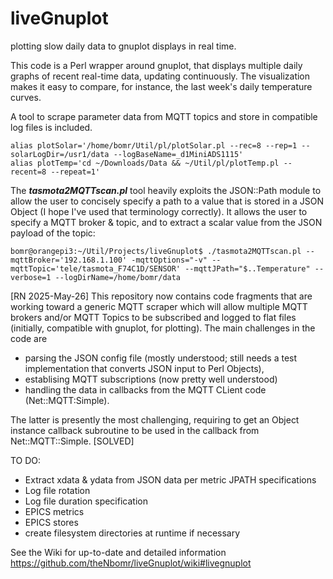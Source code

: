 # liveGnuplot
plotting slow daily data to gnuplot displays in real time. 

This code is a Perl wrapper around gnuplot, that displays multiple daily graphs of recent real-time data, updating continuously. The visualization makes it easy to compare, for instance, the last week's daily temperature curves. 

A tool to scrape parameter data from MQTT topics and store in compatible log files is included. 

    alias plotSolar='/home/bomr/Util/pl/plotSolar.pl --rec=8 --rep=1 --solarLogDir=/usr1/data --logBaseName=_d1MiniADS1115'
    alias plotTemp='cd ~/Downloads/Data && ~/Util/pl/plotTemp.pl --recent=8 --repeat=1'


The _**tasmota2MQTTscan.pl**_ tool heavily exploits the JSON::Path module to allow the user to concisely specify a path to a value that is stored in a JSON Object (I hope I've used that terminology correctly). It allows the user to specify a MQTT broker & topic, and to extract a scalar value from the JSON payload of the topic:

    bomr@orangepi3:~/Util/Projects/liveGnuplot$ ./tasmota2MQTTscan.pl --mqttBroker='192.168.1.100' -mqttOptions="-v" --mqttTopic='tele/tasmota_F74C1D/SENSOR' --mqttJPath="$..Temperature" --verbose=1 --logDirName=/home/bomr/data

[RN 2025-May-26]
This repository now contains code fragments that are working toward a generic MQTT scraper which will allow multiple MQTT brokers and/or MQTT Topics to be subscribed and logged to flat files (initially, compatible with gnuplot, for plotting). The main challenges in the code are 
 * parsing the JSON config file (mostly understood; still needs a test implementation that converts JSON input to Perl Objects),
 * establising MQTT subscriptions (now pretty well understood)
 * handling the data in callbacks from the MQTT CLient code (Net::MQTT:Simple).
 
The latter is presently the most challenging, requiring to get an Object instance callback subroutine to be used in the callback from Net::MQTT::Simple. [SOLVED]

TO DO:
 * Extract xdata & ydata from JSON data per metric JPATH specifications
 * Log file rotation
 * Log file duration specification
 * EPICS metrics
 * EPICS stores
 * create filesystem directories at runtime if necessary


See the Wiki for up-to-date and detailed information
https://github.com/theNbomr/liveGnuplot/wiki#livegnuplot
